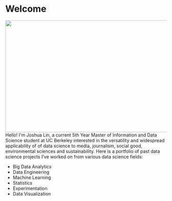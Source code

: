 # Welcome
<img src ="https://images.pexels.com/photos/4473400/pexels-photo-4473400.jpeg?cs=srgb&dl=pexels-ketut-subiyanto-4473400.jpg&fm=jpg"
     alt text ="welcome sign" width="600" height="350">  
Hello! I'm Joshua Lin, a current 5th Year Master of Information and Data Science student at UC Berkeley interested in the versatility and widespread applicability of of data science to media, journalism, social good, environmental sciences and sustainability. Here is a portfolio of past data science projects I've worked on from various data science fields:
- Big Data Analytics
- Data Engineering
- Machine Learning
- Statistics
- Experimentation
- Data Visualization
